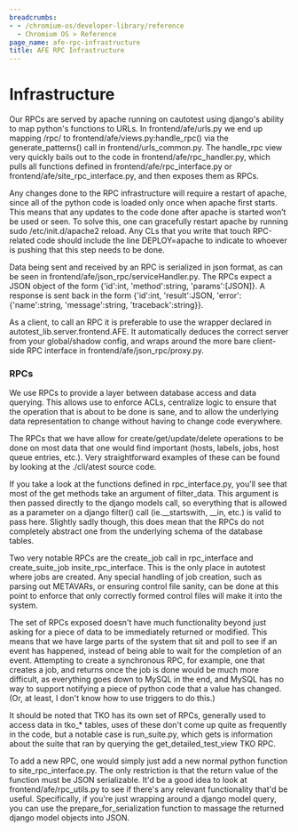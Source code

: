 ```yaml
---
breadcrumbs:
- - /chromium-os/developer-library/reference
  - Chromium OS > Reference
page_name: afe-rpc-infrastructure
title: AFE RPC Infrastructure
---
```


# Infrastructure

Our RPCs are served by apache running on cautotest using django's ability to map
python's functions to URLs. In frontend/afe/urls.py we end up mapping /rpc/ to
frontend/afe/views.py:handle_rpc() via the generate_patterns() call in
frontend/urls_common.py. The handle_rpc view very quickly bails out to the code
in frontend/afe/rpc_handler.py, which pulls all functions defined in
frontend/afe/rpc_interface.py or frontend/afe/site_rpc_interface.py, and then
exposes them as RPCs.

Any changes done to the RPC infrastructure will require a restart of apache,
since all of the python code is loaded only once when apache first starts. This
means that any updates to the code done after apache is started won’t be used or
seen. To solve this, one can gracefully restart apache by running sudo
/etc/init.d/apache2 reload. Any CLs that you write that touch RPC-related code
should include the line DEPLOY=apache to indicate to whoever is pushing that
this step needs to be done.

Data being sent and received by an RPC is serialized in json format, as can be
seen in frontend/afe/json_rpc/serviceHandler.py. The RPCs expect a JSON object
of the form {'id':int, 'method':string, 'params':\[JSON\]}. A response is sent
back in the form {'id':int, 'result':JSON, 'error':{'name':string,
'message':string, 'traceback':string}}.

As a client, to call an RPC it is preferable to use the wrapper declared in
autotest_lib.server.frontend.AFE. It automatically deduces the correct server
from your global/shadow config, and wraps around the more bare client-side RPC
interface in frontend/afe/json_rpc/proxy.py.

### RPCs

We use RPCs to provide a layer between database access and data querying. This
allows use to enforce ACLs, centralize logic to ensure that the operation that
is about to be done is sane, and to allow the underlying data representation to
change without having to change code everywhere.

The RPCs that we have allow for create/get/update/delete operations to be done
on most data that one would find important (hosts, labels, jobs, host queue
entries, etc.). Very straightforward examples of these can be found by looking
at the ./cli/atest source code.

If you take a look at the functions defined in rpc_interface.py, you'll see that
most of the get methods take an argument of filter_data. This argument is then
passed directly to the django models call, so everything that is allowed as a
parameter on a django filter() call (ie.__startswith, __in, etc.) is valid to
pass here. Slightly sadly though, this does mean that the RPCs do not completely
abstract one from the underlying schema of the database tables.

Two very notable RPCs are the create_job call in rpc_interface and
create_suite_job insite_rpc_interface. This is the only place in autotest where
jobs are created. Any special handling of job creation, such as parsing out
METAVARs, or ensuring control file sanity, can be done at this point to enforce
that only correctly formed control files will make it into the system.

The set of RPCs exposed doesn't have much functionality beyond just asking for a
piece of data to be immediately returned or modified. This means that we have
large parts of the system that sit and poll to see if an event has happened,
instead of being able to wait for the completion of an event. Attempting to
create a synchronous RPC, for example, one that creates a job, and returns once
the job is done would be much more difficult, as everything goes down to MySQL
in the end, and MySQL has no way to support notifying a piece of python code
that a value has changed. (Or, at least, I don't know how to use triggers to do
this.)

It should be noted that TKO has its own set of RPCs, generally used to access
data in tko_\* tables, uses of these don't come up quite as frequently in the
code, but a notable case is run_suite.py, which gets is information about the
suite that ran by querying the get_detailed_test_view TKO RPC.

To add a new RPC, one would simply just add a new normal python function to
site_rpc_interface.py. The only restriction is that the return value of the
function must be JSON serializable. It'd be a good idea to look at
frontend/afe/rpc_utils.py to see if there's any relevant functionality that'd be
useful. Specifically, if you're just wrapping around a django model query, you
can use the prepare_for_serialization function to massage the returned django
model objects into JSON.
